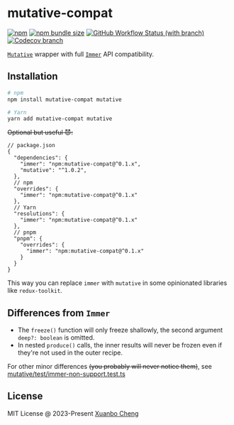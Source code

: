 # mutative-compat

[![npm](https://img.shields.io/npm/v/mutative-compat.svg)](https://www.npmjs.com/package/mutative-compat)
[![npm bundle size](https://img.shields.io/bundlephobia/minzip/mutative-compat.svg?label=bundle%20size)](https://bundlephobia.com/package/mutative-compat)
[![GitHub Workflow Status (with branch)](https://img.shields.io/github/actions/workflow/status/exuanbo/mutative-compat/test.yml.svg?branch=main)](https://github.com/exuanbo/mutative-compat/actions)
[![Codecov branch](https://img.shields.io/codecov/c/gh/exuanbo/mutative-compat/main.svg?token=aVkGJHj7Pg)](https://app.codecov.io/gh/exuanbo/mutative-compat)

[`Mutative`](https://github.com/unadlib/mutative) wrapper with full [`Immer`](https://github.com/immerjs/immer) API compatibility.

## Installation

```sh
# npm
npm install mutative-compat mutative

# Yarn
yarn add mutative-compat mutative
```

~~Optional but useful 😈:~~

```json5
// package.json
{
  "dependencies": {
    "immer": "npm:mutative-compat@^0.1.x",
    "mutative": "^1.0.2",
  },
  // npm
  "overrides": {
    "immer": "npm:mutative-compat@^0.1.x"
  },
  // Yarn
  "resolutions": {
    "immer": "npm:mutative-compat@^0.1.x"
  },
  // pnpm
  "pnpm": {
    "overrides": {
      "immer": "npm:mutative-compat@^0.1.x"
    }
  }
}
```

This way you can replace `immer` with `mutative` in some opinionated libraries like `redux-toolkit`.

## Differences from `Immer`

- The `freeze()` function will only freeze shallowly, the second argument `deep?: boolean` is omitted.
- In nested `produce()` calls, the inner results will never be frozen even if they're not used in the outer recipe.

For other minor differences ~~(you probably will never notice them)~~, see [mutative/test/immer-non-support.test.ts](https://github.com/unadlib/mutative/blob/main/test/immer-non-support.test.ts)

## License

MIT License @ 2023-Present [Xuanbo Cheng](https://github.com/exuanbo)

